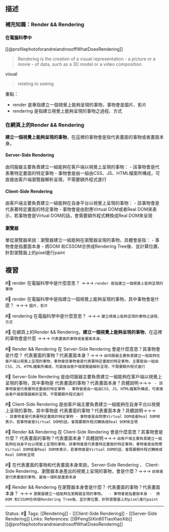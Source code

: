 ## 描述

### 補充知識：Render && Rendering



#### 在電腦科學中

[[@profilephotoforandreiandrosoffWhatDoesRendering]]

> Rendering is the creation of a visual representation - a picture or a movie - of data, such as a 3D model or a video composition.

visual 
> relating to seeing

重點：
- render 是專指建立一個視覺上能夠呈現的事物，事物會是圖片、影片
- rendering 是指建立視覺上能夠呈現的事物之過程、方式

### 在網頁上的Render && Rendering 

**建立一個視覺上能夠呈現的事物**，在這裡的事物會是指代表畫面的事物或者畫面本身。

#### Server-Side Rendering 
由伺服器主要負責建立一組能夠在客戶端以視覺上呈現的事物：
	- 該事物會是代表著特定畫面的特定事物
	- 事物會是由一組由CSS、JS、HTML檔案所構成，可直接由客戶端瀏覽器解析呈現，不需要額外程式進行


#### Client-Side Rendering 
由客戶端主要負責建立一組能夠在自身平台以視覺上呈現的事物：
	- 該事物會是代表著特定畫面的特定事物
	- 事物會是由對應Virtual DOM或者Real DOM來表示，若事物會是Virtual DOM的話，會需要額外程式轉換成Real DOM來呈現


#### 瀏覽器

單從瀏覽器來說：瀏覽器建立一組能夠在瀏覽器呈現的事物，具體會是指：
	- 事物會是指畫面本身
	-  將DOM 和CSSOM合併成Rendering Tree後、並計算位置、針對瀏覽器上的pixel進行paint


## 複習

#🧠 render 在電腦科學中是什麼意思？ ->->-> `render 是指建立一個視覺上能夠呈現的事物`
<!--SR:!2023-02-16,72,250-->

#🧠 render 在電腦科學中是指建立一個視覺上能夠呈現的事物，其中事物會是什麼？ ->->-> `圖片、影片`
<!--SR:!2023-03-22,72,230-->

#🧠 rendering 在電腦科學中是什麼意思？ ->->-> `建立視覺上能夠呈現的事物之過程、方式`
<!--SR:!2023-02-12,69,250-->


#🧠 在網頁上的Render && Rendering，**建立一個視覺上能夠呈現的事物**，在這裡的事物會是什麼 ->->-> `代表畫面的事物或者畫面本身。`
<!--SR:!2023-01-15,50,250-->

#🧠 Render && Rendering 在 Server-Side Rendering 會是什麼意思？其事物會是什麼？  代表畫面的事物？代表畫面本身？->->-> `由伺服器主要負責建立一組能夠在客戶端以視覺上呈現的事物，事物會該事物會是代表著特定畫面的特定事物，主要是由一組由CSS、JS、HTML檔案所構成，可直接由客戶端瀏覽器解析呈現，不需要額外程式進行`
<!--SR:!2023-03-04,50,230-->


#🧠 Server-Side Rendering 是由伺服器主要負責建立一組能夠在客戶端以視覺上呈現的事物，其中事物是 代表畫面的事物？代表畫面本身？具體說明->->-> `	- 該事物會是代表著特定畫面的特定事物 - 事物會是由一組由CSS、JS、HTML檔案所構成，可直接由客戶端瀏覽器解析呈現，不需要額外程式進行`
<!--SR:!2023-05-05,115,250-->



#🧠 Client-Side Rendering 是由客戶端主要負責建立一組能夠在自身平台以視覺上呈現的事物，其中事物是 代表畫面的事物？代表畫面本身？具體說明->->-> `	- 該事物會是代表著特定畫面的特定事物 - 事物會是由對應Virtual DOM或者Real DOM來表示，若事物會是Virtual DOM的話，會需要額外程式轉換成Real DOM來呈現`
<!--SR:!2023-03-17,84,250-->

#🧠  Render && Rendering 在 Client-Side Rendering 會是什麼意思？其事物會是什麼？ 代表畫面的事物？代表畫面本身？具體說明->->-> `由客戶端主要負責建立一組能夠在自身平台以視覺上呈現的事物，該事物會是代表著特定畫面的特定事物，事物會是由對應Virtual DOM或者Real DOM來表示，若事物會是Virtual DOM的話，會需要額外程式轉換成Real DOM來呈現`
<!--SR:!2023-02-05,62,250-->


#🧠 在代表畫面的事物和代表畫面本身來說，Server-Side Rendering 、 Client-Side Rendering、瀏覽器本身產出的視覺上呈現的事物，會是什麼？->->-> `前兩者是代表畫面的事物、最後一個則是畫面本身`
<!--SR:!2023-01-31,62,250-->

#🧠 Render && Rendering 在瀏覽器本身會是什麼？ 代表畫面的事物？代表畫面本身？ ->->-> `瀏覽器建立一組能夠在瀏覽器呈現的事物。	- 事物會是指畫面本身 -  將DOM 和CSSOM合併成Rendering Tree後、並計算位置、針對瀏覽器上的pixel進行paint`
<!--SR:!2023-01-21,18,190-->

---
Status: #🌱 
Tags:
[[Rendering]] - [[Client-Side Rendering]] - [[Server-Side Rendering]]
Links:
References:
[[@FengSiXin80TiaoXiaoXib]]
[[@profilephotoforandreiandrosoffWhatDoesRendering]]
